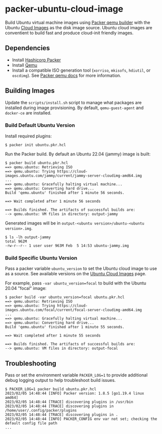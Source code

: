 # packer-ubuntu-cloud-image

Build Ubuntu virtual machine images using [Packer qemu builder](https://developer.hashicorp.com/packer/plugins/builders/qemu) with the Ubuntu [Cloud Images](https://cloud-images.ubuntu.com/) as the disk image source.
Ubuntu cloud images are conventient to build fast and produce cloud-init friendly images.

## Dependencies

* Install [Hashicorp Packer](https://www.packer.io/)
* Install [Qemu](https://www.qemu.org/download/)
* Install a compatible ISO generation tool (`xorriso`, `mkisofs`, `hdiutil`, or `oscdimg`). See [Packer qemu docs](https://developer.hashicorp.com/packer/plugins/builders/qemu#cd-configuration) for more information.

## Building Images

Update the `scripts/install.sh` script to manage what packages are installed during image provisioning. By default, `qemu-guest-agent` and `docker-ce` are installed.

### Build Default Ubuntu Version

Install required plugins:

```shell
$ packer init ubuntu.pkr.hcl
```

Run the Packer build. By default an Ubuntu 22.04 (jammy) image is built:

```shell
$ packer build ubuntu.pkr.hcl
==> qemu.ubuntu: Retrieving ISO
==> qemu.ubuntu: Trying https://cloud-images.ubuntu.com/jammy/current/jammy-server-cloudimg-amd64.img
...
==> qemu.ubuntu: Gracefully halting virtual machine...
==> qemu.ubuntu: Converting hard drive...
Build 'qemu.ubuntu' finished after 1 minute 56 seconds.

==> Wait completed after 1 minute 56 seconds

==> Builds finished. The artifacts of successful builds are:
--> qemu.ubuntu: VM files in directory: output-jammy
```

Generated images will be in `output-<ubuntu version>/ubuntu-<ubuntu version>.img`.

```shell
$ ls -lh output-jammy
total 962M
-rw-r--r-- 1 user user 963M Feb  5 14:53 ubuntu-jammy.img
```

### Build Specific Ubuntu Version

Pass a packer variable `ubuntu_version` to set the Ubuntu cloud image to use as a source.
See available versions on the [Ubuntu Cloud Images](https://cloud-images.ubuntu.com/) page.

For example, pass `-var ubuntu_version=focal` to build with the Ubuntu 20.04 "focal" image:

```shell
$ packer build -var ubuntu_version=focal ubuntu.pkr.hcl
==> qemu.ubuntu: Retrieving ISO
==> qemu.ubuntu: Trying https://cloud-images.ubuntu.com/focal/current/focal-server-cloudimg-amd64.img
...
==> qemu.ubuntu: Gracefully halting virtual machine...
==> qemu.ubuntu: Converting hard drive...
Build 'qemu.ubuntu' finished after 1 minute 55 seconds.

==> Wait completed after 1 minute 55 seconds

==> Builds finished. The artifacts of successful builds are:
--> qemu.ubuntu: VM files in directory: output-focal
```

## Troubleshooting

Pass or set the environment variable `PACKER_LOG=1` to provide additional debug logging output to help troubleshoot build issues.

```shell
$ PACKER_LOG=1 packer build ubuntu.pkr.hcl
2023/02/05 14:48:44 [INFO] Packer version: 1.8.5 [go1.19.4 linux amd64]
2023/02/05 14:48:44 [TRACE] discovering plugins in /usr/bin
2023/02/05 14:48:44 [TRACE] discovering plugins in /home/user/.config/packer/plugins
2023/02/05 14:48:44 [TRACE] discovering plugins in .
2023/02/05 14:48:44 [INFO] PACKER_CONFIG env var not set; checking the default config file path
...

```
